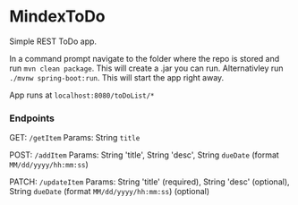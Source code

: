 # MindexToDo

Simple REST ToDo app.

In a command prompt navigate to the folder where the repo is stored and run `mvn clean package`. This will create a .jar you can run.
Alternativley run `./mvnw spring-boot:run`. This will start the app right away.

App runs at `localhost:8080/toDoList/*`

### Endpoints
GET: `/getItem`
Params: String `title`

POST: `/addItem`
Params: String 'title', String 'desc', String `dueDate` (format `MM/dd/yyyy/hh:mm:ss`)

PATCH: `/updateItem`
Params: String 'title' (required), String 'desc' (optional), String `dueDate` (format `MM/dd/yyyy/hh:mm:ss`) (optional)
